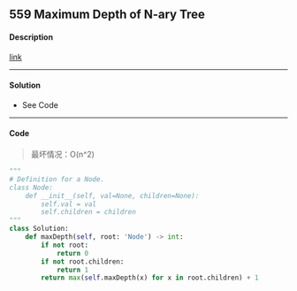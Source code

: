 ## 559 Maximum Depth of N-ary Tree

#### Description

[link](https://leetcode.com/problems/maximum-depth-of-n-ary-tree/)

---

#### Solution

- See Code

---

#### Code

> 最坏情况：O(n^2)

```python
"""
# Definition for a Node.
class Node:
    def __init__(self, val=None, children=None):
        self.val = val
        self.children = children
"""
class Solution:
    def maxDepth(self, root: 'Node') -> int:
        if not root:
            return 0
        if not root.children:
            return 1
        return max(self.maxDepth(x) for x in root.children) + 1
```